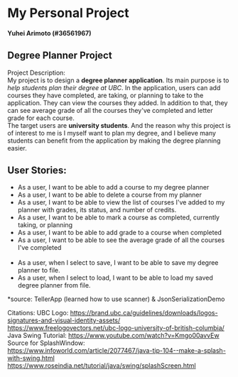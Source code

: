 # My Personal Project

#### Yuhei Arimoto (#36561967)

## Degree Planner Project

Project Description: <br>
My project is to design a **degree planner application**. Its main purpose is 
to *help students plan their degree at UBC*. In the application, users can 
add courses they have completed, are taking, or planning to take to the application. They 
can view the courses they added. In addition to that, they can see average grade of all the courses they've 
completed and letter grade for each course. <br>
The target users are **university students**. And the reason why this project is of interest
to me is I myself want to plan my degree, and I believe many students can benefit
from the application by making the degree planning easier. 

## User Stories: 
  - As a user, I want to be able to add a course to my degree planner
  - As a user, I want to be able to delete a course from my planner
  - As a user, I want to be able to view the list of courses I've added 
to my planner with grades, its status, and number of credits.
  - As a user, I want to be able to mark a course as completed, currently
  taking, or planning
  - As a user, I want to be able to add grade to a course when completed
  - As a user, I want to be able to see the average grade of all the courses I've completed<br> <br>
  - As a user, when I select to save, I want to be able to save my degree planner to file.
  - As a user, when I select to load, I want to be able to load 
my saved degree planner from file.

*source: TellerApp (learned how to use scanner) & JsonSerializationDemo

Citations:
UBC Logo: https://brand.ubc.ca/guidelines/downloads/logos-signatures-and-visual-identity-assets/ <br>
https://www.freelogovectors.net/ubc-logo-university-of-british-columbia/ <br>
Java Swing Tutorial: https://www.youtube.com/watch?v=Kmgo00avvEw <br>
Source for SplashWindow:
https://www.infoworld.com/article/2077467/java-tip-104--make-a-splash-with-swing.html <br>
https://www.roseindia.net/tutorial/java/swing/splashScreen.html